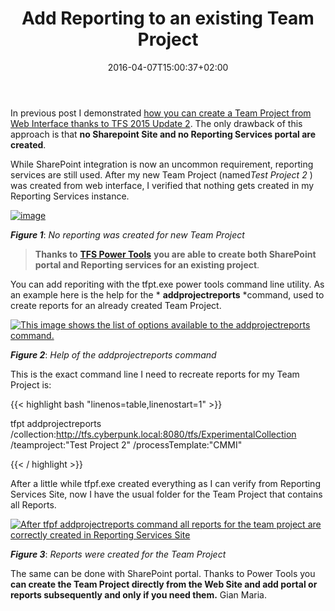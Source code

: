 ﻿---
title: "Add Reporting to an existing Team Project"
description: ""
date: 2016-04-07T15:00:37+02:00
draft: false
tags: [Tfs]
categories: [Team Foundation Server]
---
In previous post I demonstrated [how you can create a Team Project from Web Interface thanks to TFS 2015 Update 2](http://www.codewrecks.com/blog/index.php/2016/04/03/create-a-team-project-from-web-ui-in-tfs-2015-update-2/). The only drawback of this approach is that  **no Sharepoint Site and no Reporting Services portal are created**.

While SharePoint integration is now an uncommon requirement, reporting services are still used. After my new Team Project (named*Test Project 2* ) was created from web interface, I verified that nothing gets created in my Reporting Services instance.

[![image](https://www.codewrecks.com/blog/wp-content/uploads/2016/04/image_thumb-5.png "image")](https://www.codewrecks.com/blog/wp-content/uploads/2016/04/image-5.png)

 ***Figure 1***: *No reporting was created for new Team Project*

>  **Thanks to** [**TFS Power Tools**](https://visualstudiogallery.msdn.microsoft.com/898a828a-af00-42c6-bbb2-530dc7b8f2e1) **you are able to create both SharePoint portal and Reporting services for an existing project**.

You can add reporiting with the tfpt.exe power tools command line utility. As an example here is the help for the * **addprojectreports** *command, used to create reports for an already created Team Project.

[![This image shows the list of options available to the addprojectreports command.](https://www.codewrecks.com/blog/wp-content/uploads/2016/04/image_thumb-3.png "Help of the addprojectreports command")](https://www.codewrecks.com/blog/wp-content/uploads/2016/04/image-3.png)

 ***Figure 2***: *Help of the addprojectreports command*

This is the exact command line I need to recreate reports for my Team Project is:

{{< highlight bash "linenos=table,linenostart=1" >}}


tfpt addprojectreports 
/collection:http://tfs.cyberpunk.local:8080/tfs/ExperimentalCollection 
/teamproject:"Test Project 2"
 	/processTemplate:"CMMI"

{{< / highlight >}}

After a little while tfpf.exe created everything as I can verify from Reporting Services Site, now I have the usual folder for the Team Project that contains all Reports.

[![After tfpf addprojectreports command all reports for the team project are correctly created in Reporting Services Site](https://www.codewrecks.com/blog/wp-content/uploads/2016/04/image_thumb-6.png "Reports were created for the Team Project")](https://www.codewrecks.com/blog/wp-content/uploads/2016/04/image-6.png)

 ***Figure 3***: *Reports were created for the Team Project*

The same can be done with SharePoint portal. Thanks to Power Tools you  **can create the Team Project directly from the Web Site and add portal or reports subsequently and only if you need them.** Gian Maria.

